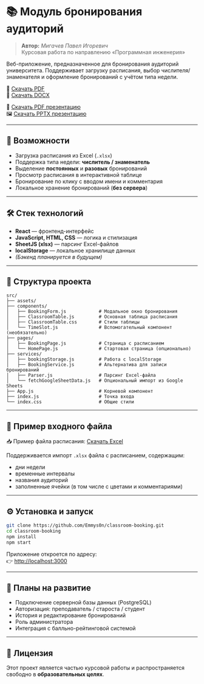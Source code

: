 
# 📚 Модуль бронирования аудиторий

> **Автор:** *Мигачев Павел Игоревич*  
> Курсовая работа по направлению «Программная инженерия»

Веб-приложение, предназначенное для бронирования аудиторий университета. Поддерживает загрузку расписания, выбор числителя/знаменателя и оформление бронирований с учётом типа недели.

📄 [Скачать PDF](https://raw.githubusercontent.com/Emmys0n/classroom-booking/master/public/КурсоваяРабота.pdf)  
📝 [Скачать DOCX](https://raw.githubusercontent.com/Emmys0n/classroom-booking/master/public/КурсоваяРабота.docx)

📄 [Скачать PDF презентацию](https://raw.githubusercontent.com/Emmys0n/classroom-booking/master/public/%D0%9A%D1%83%D1%80%D1%81%D0%BE%D0%B2%D0%B0%D1%8F%20%D0%BF%D1%80%D0%B5%D0%B7%D0%B5%D0%BD%D1%82%D0%B0%D1%86%D0%B8%D1%8F.pdf)  
🖼️ [Скачать PPTX презентацию](https://raw.githubusercontent.com/Emmys0n/classroom-booking/master/public/%D0%9A%D1%83%D1%80%D1%81%D0%BE%D0%B2%D0%B0%D1%8F%20%D0%BF%D1%80%D0%B5%D0%B7%D0%B5%D0%BD%D1%82%D0%B0%D1%86%D0)



---

## 🚀 Возможности

- Загрузка расписания из Excel (`.xlsx`)
- Поддержка типа недели: **числитель / знаменатель**
- Выделение **постоянных** и **разовых** бронирований
- Просмотр расписания в интерактивной таблице
- Бронирование по клику с вводом имени и комментария
- Локальное хранение бронирований (**без сервера**)

---

## 🛠 Стек технологий

- **React** — фронтенд-интерфейс
- **JavaScript, HTML, CSS** — логика и стилизация
- **SheetJS (xlsx)** — парсинг Excel-файлов
- **localStorage** — локальное хранилище данных
- _(Бэкенд планируется в будущем)_

---

## 📂 Структура проекта

```
src/
├── assets/
├── components/
│   ├── BookingForm.js            # Модальное окно бронирования
│   ├── ClassroomTable.js         # Основная таблица расписания
│   ├── ClassroomTable.css        # Стили таблицы
│   └── TimeSlot.js               # Вспомогательный компонент (необязательно)
├── pages/
│   ├── BookingPage.js            # Страница с расписанием
│   └── HomePage.js               # Стартовая страница (опционально)
├── services/
│   ├── bookingStorage.js         # Работа с localStorage
│   ├── BookingService.js         # Альтернатива для записи бронирований
│   ├── Parser.js                 # Парсинг Excel-файла
│   └── fetchGoogleSheetData.js   # Опциональный импорт из Google Sheets
├── App.js                        # Корневой компонент
├── index.js                      # Точка входа
└── index.css                     # Общие стили
```

---

## 🧪 Пример входного файла

📥 Пример файла расписания:
[Скачать Excel](./public/Аудитории%20РасписаниеФКН_весенний%20семестр2024-2025%20(Копия).xlsx)

Поддерживается импорт `.xlsx` файла с расписанием, содержащим:

- дни недели
- временные интервалы
- названия аудиторий
- заполненные ячейки (в том числе с цветами и комментариями)

---

## ⚙️ Установка и запуск

```bash
git clone https://github.com/Emmys0n/classroom-booking.git
cd classroom-booking
npm install
npm start
```

Приложение откроется по адресу:  
👉 [http://localhost:3000](http://localhost:3000)

---

## 🧭 Планы на развитие

- Подключение серверной базы данных (PostgreSQL)
- Авторизация: преподаватель / староста / студент
- История и редактирование бронирований
- Роль администратора
- Интеграция с балльно-рейтинговой системой

---

## 📄 Лицензия

Этот проект является частью курсовой работы и распространяется свободно в **образовательных целях**.
